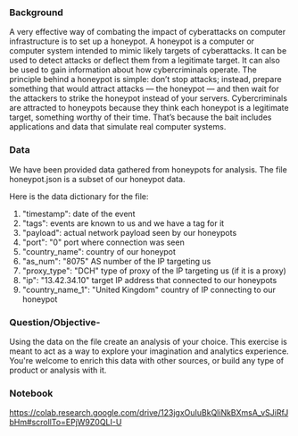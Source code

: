 ### Background
A very effective way of combating the impact of cyberattacks on computer infrastructure is to set
up a honeypot. A honeypot is a computer or computer system intended to mimic likely targets of
cyberattacks. It can be used to detect attacks or deflect them from a legitimate target. It can also
be used to gain information about how cybercriminals operate. The principle behind a honeypot
is simple: don’t stop attacks; instead, prepare something that would attract attacks — the
honeypot — and then wait for the attackers to strike the honeypot instead of your servers.
Cybercriminals are attracted to honeypots because they think each honeypot is a legitimate target,
something worthy of their time. That’s because the bait includes applications and data that
simulate real computer systems.

### Data
We have been provided data gathered from honeypots for analysis. The file honeypot.json is a subset of our honeypot data.

Here is the data dictionary for the file:
<ol>
  <li>"timestamp": date of the event
  <li>"tags": events are known to us and we have a tag for it
  <li>"payload": actual network payload seen by our honeypots
  <li>"port": "0" port where connection was seen
  <li>"country_name": country of our honeypot
  <li>"as_num": "8075" AS number of the IP targeting us
  <li>"proxy_type": "DCH" type of proxy of the IP targeting us (if it is a proxy)
  <li>"ip": "13.42.34.10" target IP address that connected to our honeypots
  <li>"country_name_1": "United Kingdom" country of IP connecting to our honeypot
</ol>

### Question/Objective-
Using the data on the file create an analysis of your choice. This exercise is meant to act as a way to explore your imagination and analytics experience. You're welcome to enrich this data with other sources, or build any type of product or analysis with it.

### Notebook
https://colab.research.google.com/drive/123jgxOuIuBkQliNkBXmsA_vSJiRfJbHm#scrollTo=EPjW9Z0QLI-U
